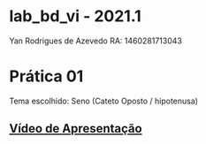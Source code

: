 # lab_bd_vi - 2021.1

Yan Rodrigues de Azevedo
RA: 1460281713043

# Prática 01

Tema escolhido: Seno (Cateto Oposto / hipotenusa)

## [Vídeo de Apresentação](https://www.youtube.com/watch?v=VwW9Db5xVgk)
